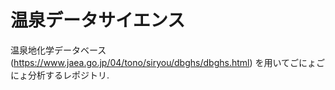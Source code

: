 # 温泉データサイエンス

温泉地化学データベース(https://www.jaea.go.jp/04/tono/siryou/dbghs/dbghs.html)
を用いてごにょごにょ分析するレポジトリ.
